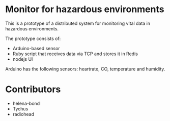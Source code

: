 # Monitor for hazardous environments
This is a prototype of a distributed system for monitoring vital data in hazardous environments.

The prototype consists of:
* Arduino-based sensor
* Ruby script that receives data via TCP and stores it in Redis
* nodejs UI

Arduino has the following sensors: heartrate, CO, temperature and humidity.

# Contributors
* helena-bond
* Tychus
* radiohead
